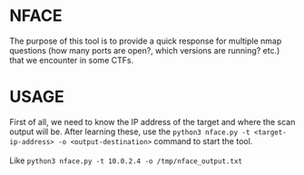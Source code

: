 # NFACE

The purpose of this tool is to provide a quick response for multiple nmap questions (how many ports are open?, which versions are running? etc.) that we encounter in some CTFs.

# USAGE

First of all, we need to know the IP address of the target and where the scan output will be. After learning these, use the `python3 nface.py -t <target-ip-address> -o <output-destination>` command to start the tool. 
<br><br>Like `python3 nface.py -t 10.0.2.4 -o /tmp/nface_output.txt`
